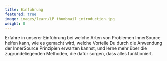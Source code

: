 ```yaml
---
title: Einführung
featured: true
image: images/learn/LP_thumbnail_introduction.jpg
weight: 0
---
```


Erfahre in unserer Einführung bei welche Arten von Problemen InnerSource helfen kann, wie es gemacht wird, welche Vorteile Du durch die Anwendung der InnerSource Prinzipien erwarten kannst, und lerne mehr über die zugrundeliegenden Methoden, die dafür sorgen, dass alles funktioniert.

<!--- This file autogenerated from https://github.com/InnerSourceCommons/InnerSourceLearningPath/blob/main/scripts -->